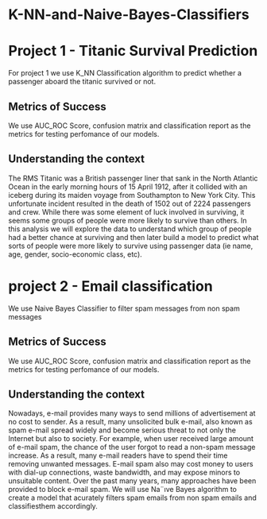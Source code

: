 # K-NN-and-Naive-Bayes-Classifiers

# Project 1 - Titanic Survival Prediction

For project 1 we use K_NN Classification algorithm to predict whether a passenger aboard the titanic survived or not.

## Metrics of Success
We use AUC_ROC Score, confusion matrix and classification report as the metrics for testing perfomance of our models.

## Understanding the context
The RMS Titanic was a British passenger liner that sank in the North Atlantic Ocean in the early morning hours of 15 April 1912, after it collided with an iceberg during its maiden voyage from Southampton to New York City. This unfortunate incident resulted in the death of 1502 out of 2224 passengers and crew. While there was some element of luck involved in surviving, it seems some groups of people were more likely to survive than others. In this analysis we will explore the data to understand which group of people had a better chance at surviving and then later build a model to predict what sorts of people were more likely to survive using passenger data (ie name, age, gender, socio-economic class, etc).



# project 2 - Email classification
We use Naive Bayes Classifier to filter spam messages from non spam messages

## Metrics of Success
We use AUC_ROC Score, confusion matrix and classification report as the metrics for testing perfomance of our models.

## Understanding the context
Nowadays, e-mail provides many ways to send millions of advertisement at no cost to sender. As a result, many unsolicited bulk e-mail, also known as spam e-mail spread widely and become serious threat to not only the Internet but also to society. For example, when user received large amount of e-mail spam, the chance of the user forgot to read a non-spam message increase. As a result, many e-mail readers have to spend their time removing unwanted messages. E-mail spam also may cost money to users with dial-up connections, waste bandwidth, and may expose minors to unsuitable content. Over the past many years, many approaches have been provided to block e-mail spam. We will use Na¨ıve Bayes algorithm to create a model that acurately filters spam emails from non spam emails and classifiesthem accordingly.
